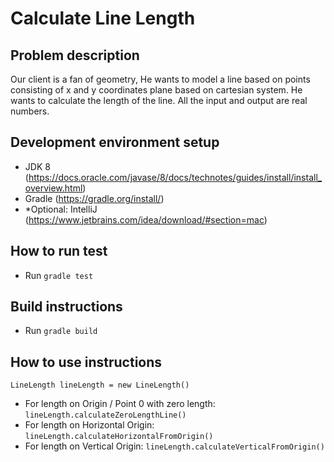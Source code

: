 # Calculate Line Length

## Problem description

Our client is a fan of geometry, He wants to model a line based on points consisting of x and y coordinates plane based
on cartesian system. He wants to calculate the length of the line. All the input and output are real numbers.

## Development environment setup

- JDK 8 (https://docs.oracle.com/javase/8/docs/technotes/guides/install/install_overview.html)
- Gradle (https://gradle.org/install/)
- *Optional: IntelliJ (https://www.jetbrains.com/idea/download/#section=mac)

## How to run test

- Run `gradle test`

## Build instructions

- Run `gradle build`

## How to use instructions

`LineLength lineLength = new LineLength()`

- For length on Origin / Point 0 with zero length:
  `lineLength.calculateZeroLengthLine()`
- For length on Horizontal Origin:
  `lineLength.calculateHorizontalFromOrigin()`
- For length on Vertical Origin:
  `lineLength.calculateVerticalFromOrigin()`
